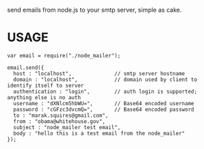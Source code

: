 send emails from node.js to your smtp server, simple as cake.

# USAGE

    var email = require("./node_mailer");
    
    email.send({
      host : "localhost",              // smtp server hostname
      domain : "localhost",            // domain used by client to identify itself to server
      authentication : "login",        // auth login is supported; anything else is no auth
      username : "dXNlcm5hbWU=",       // Base64 encoded username
      password : "cGFzc3dvcmQ=",       // Base64 encoded password
      to : "marak.squires@gmail.com",
      from : "obama@whitehouse.gov",
      subject : "node_mailer test email",
      body : "hello this is a test email from the node_mailer"
    });
	      
